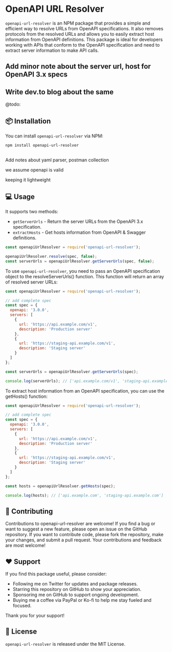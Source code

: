 

# OpenAPI URL Resolver

`openapi-url-resolver` is an NPM package that provides a simple and efficient way to resolve URLs from OpenAPI specifications. It also removes protocols from the resolved URLs and allows you to easily extract host information from OpenAPI definitions. This package is ideal for developers working with APIs that conform to the OpenAPI specification and need to extract server information to make API calls.

## Add minor note about the server url, host for OpenAPI 3.x specs

## Write dev.to blog about the same

@todo: <release another npm to get the endpoints>


## 📦 Installation

You can install `openapi-url-resolver` via NPM:

```sh
npm install openapi-url-resolver
```

##

Add notes about yaml parser, postman collection

we assume openapi is valid

keeping it lightweight


## 💻 Usage

It supports two methods:

- `getServerUrls` - Return the server URLs from the OpenAPI 3.x specification.
- `extractHosts` - Get hosts information from OpenAPI & Swagger definitions.

```javascript
const openapiUrlResolver = require('openapi-url-resolver');

openapiUrlResolver.resolve(spec, false);
const serverUrls = openapiUrlResolver.getServerUrls(spec, false);

```


To use `openapi-url-resolver`, you need to pass an OpenAPI specification object to the resolveServerUrls() function. This function will return an array of resolved server URLs:

```javascript
const openapiUrlResolver = require('openapi-url-resolver');

// add complete spec
const spec = {
  openapi: '3.0.0',
  servers: [
    {
      url: 'https://api.example.com/v1',
      description: 'Production server'
    },
    {
      url: 'https://staging-api.example.com/v1',
      description: 'Staging server'
    }
  ]
};

const serverUrls = openapiUrlResolver.getServerUrls(spec);

console.log(serverUrls); // ['api.example.com/v1', 'staging-api.example.com/v1']
```

To extract host information from an OpenAPI specification, you can use the getHosts() function:

```javascript
const openapiUrlResolver = require('openapi-url-resolver');

// add complete spec
const spec = {
  openapi: '3.0.0',
  servers: [
    {
      url: 'https://api.example.com/v1',
      description: 'Production server'
    },
    {
      url: 'https://staging-api.example.com/v1',
      description: 'Staging server'
    }
  ]
};

const hosts = openapiUrlResolver.getHosts(spec);

console.log(hosts); // ['api.example.com', 'staging-api.example.com']

```

## 🤝 Contributing

Contributions to openapi-url-resolver are welcome! If you find a bug or want to suggest a new feature, please open an issue on the GitHub repository. If you want to contribute code, please fork the repository, make your changes, and submit a pull request. Your contributions and feedback are most welcome!

## ❤️ Support

If you find this package useful, please consider:

- Following me on Twitter for updates and package releases.
- Starring this repository on GitHub to show your appreciation.
- Sponsoring me on GitHub to support ongoing development.
- Buying me a coffee via PayPal or Ko-fi to help me stay fueled and focused.

Thank you for your support!

## 📝 License

`openapi-url-resolver` is released under the MIT License.
